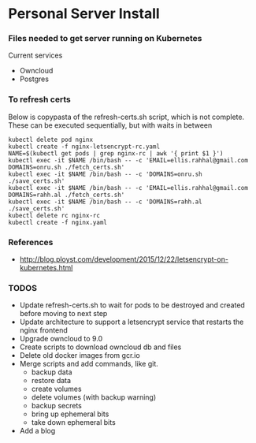 Personal Server Install
=======================

### Files needed to get server running on Kubernetes

Current services

* Owncloud
* Postgres

### To refresh certs

Below is copypasta of the refresh-certs.sh script, which is not complete.
These can be executed sequentially, but with waits in between

```
kubectl delete pod nginx
kubectl create -f nginx-letsencrypt-rc.yaml
NAME=$(kubectl get pods | grep nginx-rc | awk '{ print $1 }')
kubectl exec -it $NAME /bin/bash -- -c 'EMAIL=ellis.rahhal@gmail.com DOMAINS=onru.sh ./fetch_certs.sh'
kubectl exec -it $NAME /bin/bash -- -c 'DOMAINS=onru.sh ./save_certs.sh'
kubectl exec -it $NAME /bin/bash -- -c 'EMAIL=ellis.rahhal@gmail.com DOMAINS=rahh.al ./fetch_certs.sh'
kubectl exec -it $NAME /bin/bash -- -c 'DOMAINS=rahh.al ./save_certs.sh'
kubectl delete rc nginx-rc
kubectl create -f nginx.yaml
```

### References

* http://blog.ployst.com/development/2015/12/22/letsencrypt-on-kubernetes.html

### TODOS

* Update refresh-certs.sh to wait for pods to be destroyed and created before moving to next step
* Update architecture to support a letsencrypt service that restarts the nginx frontend
* Upgrade owncloud to 9.0
* Create scripts to download owncloud db and files
* Delete old docker images from gcr.io
* Merge scripts and add commands, like git.
    * backup data
    * restore data
    * create volumes
    * delete volumes (with backup warning)
    * backup secrets
    * bring up ephemeral bits
    * take down ephemeral bits
* Add a blog
